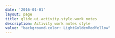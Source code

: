 ```yaml
---
date: '2016-01-01'
layout: page
title: glide.ui.activity.style.work_notes
description: Activity work notes style
value: "background-color: LightGoldenRodYellow"
---
```

